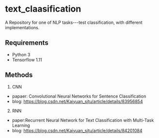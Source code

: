 # text_claasification
A Repository for one of NLP tasks---test classification, with different implementations.
## Requirements
- Python 3
- Tensorflow 1.11
## Methods
1. CNN 
- papaer: Convolutional Neural Networks for Sentence Classification
- blog: https://blog.csdn.net/Kaiyuan_sjtu/article/details/83956854
2. RNN
- paper:Recurrent Neural Network for Text Classification with Multi-Task Learning
- blog: https://blog.csdn.net/Kaiyuan_sjtu/article/details/84201084
